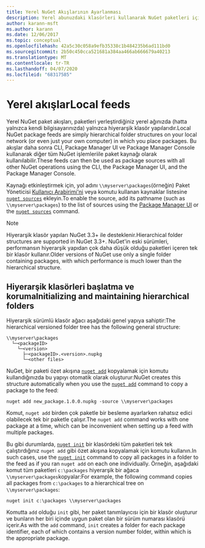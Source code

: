 ```yaml
---
title: Yerel NuGet Akışlarının Ayarlanması
description: Yerel abunuzdaki klasörleri kullanarak NuGet paketleri için yerel bir özet akışı oluşturma
author: karann-msft
ms.author: karann
ms.date: 12/06/2017
ms.topic: conceptual
ms.openlocfilehash: 42a5c30c058a9efb35338c1b484235b6ad111bd0
ms.sourcegitcommit: 2b50c450cca521681a384aa466ab666679a40213
ms.translationtype: MT
ms.contentlocale: tr-TR
ms.lasthandoff: 04/07/2020
ms.locfileid: "68317585"
---
```

# <a name="local-feeds"></a><span data-ttu-id="4db10-103">Yerel akışlar</span><span class="sxs-lookup"><span data-stu-id="4db10-103">Local feeds</span></span>

<span data-ttu-id="4db10-104">Yerel NuGet paket akışları, paketleri yerleştirdiğiniz yerel ağınızda (hatta yalnızca kendi bilgisayarınızda) yalnızca hiyerarşik klasör yapılarıdır.</span><span class="sxs-lookup"><span data-stu-id="4db10-104">Local NuGet package feeds are simply hierarchical folder structures on your local network (or even just your own computer) in which you place packages.</span></span> <span data-ttu-id="4db10-105">Bu akışlar daha sonra CLI, Package Manager UI ve Package Manager Console kullanarak diğer tüm NuGet işlemleriile paket kaynağı olarak kullanılabilir.</span><span class="sxs-lookup"><span data-stu-id="4db10-105">These feeds can then be used as package sources with all other NuGet operations using the CLI, the Package Manager UI, and the Package Manager Console.</span></span>

<span data-ttu-id="4db10-106">Kaynağı etkinleştirmek için, yol adını `\\myserver\packages`(örneğin) Paket Yöneticisi [Kullanıcı Arabirimi'ni](../consume-packages/install-use-packages-visual-studio.md#package-sources) veya komutu kullanan kaynaklar listesine [`nuget sources`](../reference/cli-reference/cli-ref-sources.md) ekleyin.</span><span class="sxs-lookup"><span data-stu-id="4db10-106">To enable the source, add its pathname (such as `\\myserver\packages`) to the list of sources using the [Package Manager UI](../consume-packages/install-use-packages-visual-studio.md#package-sources) or the [`nuget sources`](../reference/cli-reference/cli-ref-sources.md) command.</span></span>

> [!Note]
> <span data-ttu-id="4db10-107">Hiyerarşik klasör yapıları NuGet 3.3+ ile desteklenir.</span><span class="sxs-lookup"><span data-stu-id="4db10-107">Hierarchical folder structures are supported in NuGet 3.3+.</span></span> <span data-ttu-id="4db10-108">NuGet'in eski sürümleri, performansın hiyerarşik yapıdan çok daha düşük olduğu paketleri içeren tek bir klasör kullanır.</span><span class="sxs-lookup"><span data-stu-id="4db10-108">Older versions of NuGet use only a single folder containing packages, with which performance is much lower than the hierarchical structure.</span></span>

## <a name="initializing-and-maintaining-hierarchical-folders"></a><span data-ttu-id="4db10-109">Hiyerarşik klasörleri başlatma ve koruma</span><span class="sxs-lookup"><span data-stu-id="4db10-109">Initializing and maintaining hierarchical folders</span></span>

<span data-ttu-id="4db10-110">Hiyerarşik sürümlü klasör ağacı aşağıdaki genel yapıya sahiptir:</span><span class="sxs-lookup"><span data-stu-id="4db10-110">The hierarchical versioned folder tree has the following general structure:</span></span>

    \\myserver\packages
      └─<packageID>
        └─<version>
          ├─<packageID>.<version>.nupkg
          └─<other files>

<span data-ttu-id="4db10-111">NuGet, bir paketi özet akışına [`nuget add`](../reference/cli-reference/cli-ref-add.md) kopyalamak için komutu kullandığınızda bu yapıyı otomatik olarak oluşturur:</span><span class="sxs-lookup"><span data-stu-id="4db10-111">NuGet creates this structure automatically when you use the [`nuget add`](../reference/cli-reference/cli-ref-add.md) command to copy a package to the feed:</span></span>

```cli
nuget add new_package.1.0.0.nupkg -source \\myserver\packages
```

<span data-ttu-id="4db10-112">Komut, `nuget add` birden çok paketle bir besleme ayarlarken rahatsız edici olabilecek tek bir paketle çalışır.</span><span class="sxs-lookup"><span data-stu-id="4db10-112">The `nuget add` command works with one package at a time, which can be inconvenient when setting up a feed with multiple packages.</span></span>

<span data-ttu-id="4db10-113">Bu gibi durumlarda, [`nuget init`](../reference/cli-reference/cli-ref-init.md) bir klasördeki tüm paketleri tek tek çalıştırdığınız `nuget add` gibi özet akışına kopyalamak için komutu kullanın.</span><span class="sxs-lookup"><span data-stu-id="4db10-113">In such cases, use the [`nuget init`](../reference/cli-reference/cli-ref-init.md) command to copy all packages in a folder to the feed as if you ran `nuget add` on each one individually.</span></span> <span data-ttu-id="4db10-114">Örneğin, aşağıdaki komut tüm paketleri `c:\packages` hiyerarşik bir ağaca `\\myserver\packages`kopyalar:</span><span class="sxs-lookup"><span data-stu-id="4db10-114">For example, the following command copies all packages from `c:\packages` to a hierarchical tree on `\\myserver\packages`:</span></span>

```cli
nuget init c:\packages \\myserver\packages
```

<span data-ttu-id="4db10-115">Komutta `add` olduğu `init` gibi, her paket tanımlayıcısı için bir klasör oluşturur ve bunların her biri içinde uygun paket olan bir sürüm numarası klasörü içerir.</span><span class="sxs-lookup"><span data-stu-id="4db10-115">As with the `add` command, `init` creates a folder for each package identifier, each of which contains a version number folder, within which is the appropriate package.</span></span>
